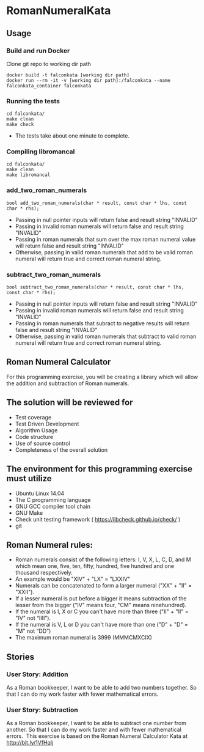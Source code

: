 # RomanNumeralKata

## Usage
### Build and run Docker
Clone git repo to working dir path
```
docker build -t falconkata [working dir path]
docker run --rm -it -v [working dir path]:/falconkata --name falconkata_container falconkata
```

### Running the tests
```
cd falconkata/
make clean
make check
```
- The tests take about one minute to complete. 

### Compiling libromancal
```
cd falconkata/
make clean
make libromancal
```

### add_two_roman_numerals
```
bool add_two_roman_numerals(char * result, const char * lhs, const char * rhs);
```
- Passing in null pointer inputs will return false and result string "INVALID"
- Passing in invalid roman numerals will return false and result string "INVALID"
- Passing in roman numerals that sum over the max roman numeral value will return false and result string "INVALID"
- Otherwise, passing in valid roman numerals that add to be valid roman numeral will return true and correct roman numeral string.

### subtract_two_roman_numerals
```
bool subtract_two_roman_numerals(char * result, const char * lhs, const char * rhs);
```
- Passing in null pointer inputs will return false and result string "INVALID"
- Passing in invalid roman numerals will return false and result string "INVALID"
- Passing in roman numerals that subract to negative results will return false and result string "INVALID"
- Otherwise, passing in valid roman numerals that subtract to valid roman numeral will return true and correct roman numeral string.


## Roman Numeral Calculator
For this programming exercise, you will be creating a library which will allow the addition and subtraction of Roman numerals.

## The solution will be reviewed for
- Test coverage
- Test Driven Development
- Algorithm Usage
- Code structure
- Use of source control  
- Completeness of the overall solution

## The environment for this programming exercise  must  utilize
- Ubuntu Linux 14.04
- The C programming language
- GNU GCC compiler tool chain
- GNU Make
- Check unit testing framework ( https://libcheck.github.io/check/ )
- git

## Roman Numeral rules:
- Roman numerals consist of the following letters: I, V, X, L, C, D, and M which mean one, five, ten, fifty, hundred, five hundred and one thousand respectively.
- An example would be "XIV" + "LX" = "LXXIV"
- Numerals can be concatenated to form a larger numeral ("XX" + "II" = "XXII").
- If a lesser numeral is put before a bigger it means subtraction of the lesser from the bigger ("IV" means four, "CM" means ninehundred).
- If the numeral is I, X or C you can't have more than three ("II" + "II" = "IV" not “IIII”).
- If the numeral is V, L or D you can't have more than one ("D" + "D" = "M" not “DD”)
- The maximum roman numeral is 3999 (MMMCMXCIX)

## Stories
### User Story: Addition
As a Roman bookkeeper, I want to be able to add two numbers together. So that I can do my work faster with fewer mathematical errors.

### User Story: Subtraction
As a Roman bookkeeper, I want to be able to subtract one number from another. So that I can do my work faster and with fewer mathematical errors.
­­­­­­­­­­­­­­­­­­­­­­­­­­­­­­­­­­­
This exercise is based on the Roman Numeral Calculator Kata at  http://bit.ly/1VfHqlj

